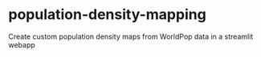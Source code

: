 # population-density-mapping
Create custom population density maps from WorldPop data in a streamlit webapp
